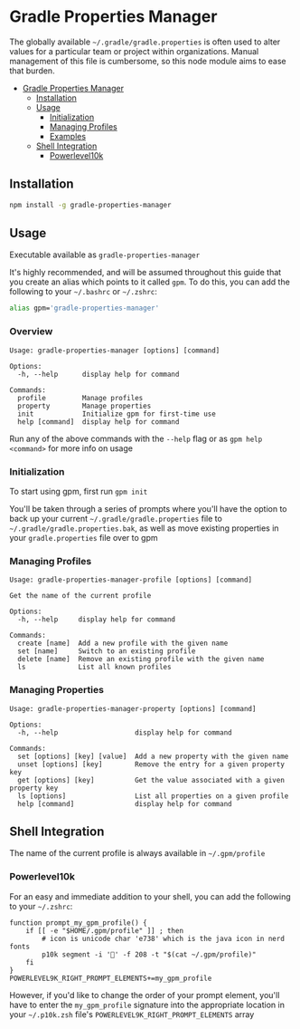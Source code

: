 # Gradle Properties Manager

The globally available `~/.gradle/gradle.properties` is often used to alter values for a particular team or project within organizations. Manual management of this file is cumbersome, so this node module aims to ease that burden.

-   [Gradle Properties Manager](#gradle-properties-manager)
    -   [Installation](#installation)
    -   [Usage](#usage)
        -   [Initialization](#initialization)
        -   [Managing Profiles](#managing-profiles)
        -   [Examples](#examples)
    -   [Shell Integration](#shell-integration)
        -   [Powerlevel10k](#powerlevel10k)

## Installation

```bash
npm install -g gradle-properties-manager
```

## Usage

Executable available as `gradle-properties-manager`

It's highly recommended, and will be assumed throughout this guide that you create an alias which points to it called `gpm`. To do this, you can add the following to your `~/.bashrc` or `~/.zshrc`:

```bash
alias gpm='gradle-properties-manager'
```

### Overview

```
Usage: gradle-properties-manager [options] [command]

Options:
  -h, --help      display help for command

Commands:
  profile         Manage profiles
  property        Manage properties
  init            Initialize gpm for first-time use
  help [command]  display help for command
```

Run any of the above commands with the `--help` flag or as `gpm help <command>` for more info on usage

### Initialization

To start using gpm, first run `gpm init`

You'll be taken through a series of prompts where you'll have the option to back up your current `~/.gradle/gradle.properties` file to `~/.gradle/gradle.properties.bak`, as well as move existing properties in your `gradle.properties` file over to gpm

### Managing Profiles

```
Usage: gradle-properties-manager-profile [options] [command]

Get the name of the current profile

Options:
  -h, --help     display help for command

Commands:
  create [name]  Add a new profile with the given name
  set [name]     Switch to an existing profile
  delete [name]  Remove an existing profile with the given name
  ls             List all known profiles
```

### Managing Properties

```
Usage: gradle-properties-manager-property [options] [command]

Options:
  -h, --help                   display help for command

Commands:
  set [options] [key] [value]  Add a new property with the given name
  unset [options] [key]        Remove the entry for a given property key
  get [options] [key]          Get the value associated with a given property key
  ls [options]                 List all properties on a given profile
  help [command]               display help for command
```

## Shell Integration

The name of the current profile is always available in `~/.gpm/profile`

### Powerlevel10k

For an easy and immediate addition to your shell, you can add the following to your `~/.zshrc`:

```
function prompt_my_gpm_profile() {
    if [[ -e "$HOME/.gpm/profile" ]] ; then
        # icon is unicode char 'e738' which is the java icon in nerd fonts
        p10k segment -i '' -f 208 -t "$(cat ~/.gpm/profile)"
    fi
}
POWERLEVEL9K_RIGHT_PROMPT_ELEMENTS+=my_gpm_profile
```

However, if you'd like to change the order of your prompt element, you'll have to enter the `my_gpm_profile` signature into the appropriate location in your `~/.p10k.zsh` file's `POWERLEVEL9K_RIGHT_PROMPT_ELEMENTS` array

